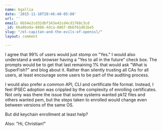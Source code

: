 ```yaml
---
name: bgallia
date: '2015-11-10T20:46:40-05:00'
url: ''
email: 6b54e2cd32dbf343e42cd4cd1768c3cd
_id: 66a0ba9a-8886-4dca-886f-0bbf61d61be5
slug: "/el-capitan-and-the-evils-of-openssl/"
layout: comment

---
```


I agree that 99% of users would just stomp on "Yes."   I would also understand a web browser having a "Yes to all in the future" check box.  The prompts would be to get that last remaining 1% that would ask "What is SuperFish?" and blog about it.  Rather than silently trusting all CAs for all users, at least encourage some users to be part of the auditing process.

I would also prefer a common API, CLI and certificate file format.  Instead, I feel IPSEC adoption was crippled by the complexity of enrolling certificates.  Not only was there the issue that some systems wanted pk12 files and others wanted pem, but the steps taken to enrolled would change even between versions of the same OS.

But did keychain enrollment at least help?

Also: "Hi, Christian!"
